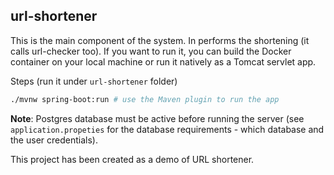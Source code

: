 ## url-shortener

This is the main component of the system. In performs the shortening (it calls url-checker too). If you want to run it, you can build the Docker container on your local machine or run it natively as a Tomcat servlet app.

Steps (run it under `url-shortener` folder)

```bash
./mvnw spring-boot:run # use the Maven plugin to run the app
```

**Note**: Postgres database must be active before running the server (see `application.propeties` for the database requirements - which database and the user credentials).

This project has been created as a demo of URL shortener.